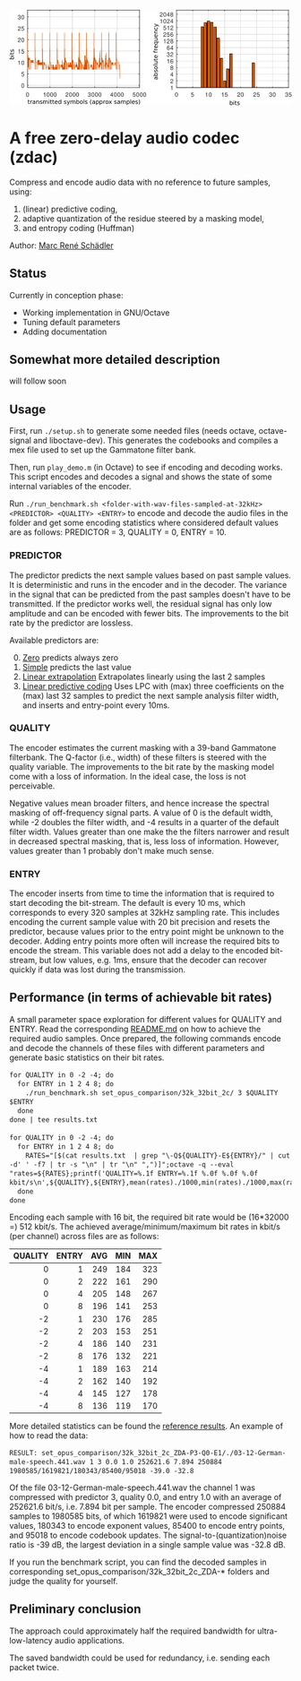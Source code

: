 ![Image](images/header.png)
# A free zero-delay audio codec (zdac)
Compress and encode audio data with no reference to future samples, using:
1) (linear) predictive coding,
2) adaptive quantization of the residue steered by a masking model,
3) and entropy coding (Huffman)

Author: [Marc René Schädler](mailto:suaefar@googlemail.com)

## Status
Currently in conception phase:
- Working implementation in GNU/Octave
- Tuning default parameters
- Adding documentation


## Somewhat more detailed description
will follow soon


## Usage
First, run `./setup.sh` to generate some needed files (needs octave, octave-signal and liboctave-dev).
This generates the codebooks and compiles a mex file used to set up the Gammatone filter bank.

Then, run `play_demo.m` (in Octave) to see if encoding and decoding works.
This script encodes and decodes a signal and shows the state of some internal variables of the encoder.

Run `./run_benchmark.sh <folder-with-wav-files-sampled-at-32kHz> <PREDICTOR> <QUALITY> <ENTRY>` to encode and decode the audio files in the folder and get some encoding statistics where considered default values are as follows: PREDICTOR = 3, QUALITY = 0, ENTRY = 10.


### PREDICTOR
The predictor predicts the next sample values based on past sample values.
It is deterministic and runs in the encoder and in the decoder.
The variance in the signal that can be predicted from the past samples doesn't have to be transmitted.
If the predictor works well, the residual signal has only low amplitude and can be encoded with fewer bits.
The improvements to the bit rate by the predictor are lossless.

Available predictors are:

0) [Zero](predictor_zero.m) predicts always zero
1) [Simple](predictor_simple.m) predicts the last value
2) [Linear extrapolation](predictor_linear.m) Extrapolates linearly using the last 2 samples
3) [Linear predictive coding](predictor_lpc.m) Uses LPC with (max) three coefficients on the (max) last 32 samples to predict the next sample analysis filter width, and inserts and entry-point every 10ms.


### QUALITY
The encoder estimates the current masking with a 39-band Gammatone filterbank.
The Q-factor (i.e., width) of these filters is steered with the quality variable.
The improvements to the bit rate by the masking model come with a loss of information.
In the ideal case, the loss is not perceivable.

Negative values mean broader filters, and hence increase the spectral masking of off-frequency signal parts.
A value of 0 is the default width, while -2 doubles the filter width, and -4 results in a quarter of the default filter width.
Values greater than one make the the filters narrower and result in decreased spectral masking, that is, less loss of information.
However, values greater than 1 probably don't make much sense.


### ENTRY
The encoder inserts from time to time the information that is required to start decoding the bit-stream.
The default is every 10 ms, which corresponds to every 320 samples at 32kHz sampling rate.
This includes encoding the current sample value with 20 bit precision and resets the predictor, because values prior to the entry point might be unknown to the decoder.
Adding entry points more often will increase the required bits to encode the stream.
This variable does not add a delay to the encoded bit-stream, but low values, e.g. 1ms, ensure that the decoder can recover quickly if data was lost during the transmission.


## Performance (in terms of achievable bit rates)
A small parameter space exploration for different values for QUALITY and ENTRY.
Read the corresponding [README.md](set_opus_comparison/README.md) on how to achieve the required audio samples.
Once prepared, the following commands encode and decode the channels of these files with different parameters and generate basic statistics on their bit rates.

    for QUALITY in 0 -2 -4; do
      for ENTRY in 1 2 4 8; do
        ./run_benchmark.sh set_opus_comparison/32k_32bit_2c/ 3 $QUALITY $ENTRY
      done
    done | tee results.txt

    for QUALITY in 0 -2 -4; do
      for ENTRY in 1 2 4 8; do
        RATES="[$(cat results.txt  | grep "\-Q${QUALITY}-E${ENTRY}/" | cut -d' ' -f7 | tr -s "\n" | tr "\n" ",")]";octave -q --eval "rates=${RATES};printf('QUALITY=%.1f ENTRY=%.1f %.0f %.0f %.0f kbit/s\n',${QUALITY},${ENTRY},mean(rates)./1000,min(rates)./1000,max(rates)./1000)"
      done
    done

Encoding each sample with 16 bit, the required bit rate would be (16*32000 =) 512 kbit/s.
The achieved average/minimum/maximum bit rates in kbit/s (per channel) across files are as follows:

| QUALITY | ENTRY | AVG | MIN | MAX |
|--------:|------:|----:|----:|----:|
|       0 |     1 | 249 | 184 | 323 |
|       0 |     2 | 222 | 161 | 290 |
|       0 |     4 | 205 | 148 | 267 |
|       0 |     8 | 196 | 141 | 253 |
|      -2 |     1 | 230 | 176 | 285 |
|      -2 |     2 | 203 | 153 | 251 |
|      -2 |     4 | 186 | 140 | 231 |
|      -2 |     8 | 176 | 132 | 221 |
|      -4 |     1 | 189 | 163 | 214 |
|      -4 |     2 | 162 | 140 | 192 |
|      -4 |     4 | 145 | 127 | 178 |
|      -4 |     8 | 136 | 119 | 170 |

More detailed statistics can be found the [reference results](results_reference.txt).
An example of how to read the data:

    RESULT: set_opus_comparison/32k_32bit_2c_ZDA-P3-Q0-E1/./03-12-German-male-speech.441.wav 1 3 0.0 1.0 252621.6 7.894 250884 1980585/1619821/180343/85400/95018 -39.0 -32.8

Of the file 03-12-German-male-speech.441.wav the channel 1 was compressed with predictor 3, quality 0.0, and entry 1.0 with an average of 252621.6 bit/s, i.e. 7.894 bit per sample.
The encoder compressed 250884 samples to 1980585 bits, of which 1619821 were used to encode significant values, 180343 to encode exponent values, 85400 to encode entry points, and 95018 to encode codebook updates.
The signal-to-(quantization)noise ratio is -39 dB, the largest deviation in a single sample value was -32.8 dB.

If you run the benchmark script, you can find the decoded samples in corresponding set_opus_comparison/32k_32bit_2c_ZDA-* folders and judge the quality for yourself.


## Preliminary conclusion
The approach could approximately half the required bandwidth for ultra-low-latency audio applications.

The saved bandwidth could be used for redundancy, i.e. sending each packet twice.

